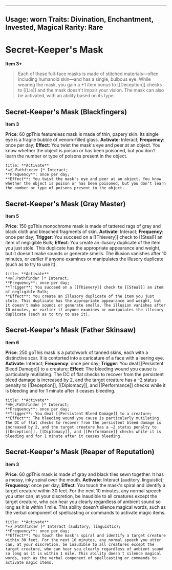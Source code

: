 
---
Usage: worn
Traits: Divination, Enchantment, Invested, Magical
Rarity: Rare
---

# Secret-Keeper's Mask

**Item 3+**

> Each of these full-face masks is made of stitched materials—often including humanoid skin—and has a single, bulbous eye. While wearing the mask, you gain a +1 item bonus to [[Deception]] checks to [[Lie]] and the mask doesn't impair your vision. The mask can also be activated, with an ability based on its type.

## Secret-Keeper's Mask (Blackfingers)

**Item 3**

**Price**: 60 gpThis featureless mask is made of thin, papery skin. Its single eye is a fragile bubble of venom-filled glass.
**Activate**: 
Interact;
**Frequency**: once per day;
**Effect**: You twist the mask's eye and peer at an object. You know whether the object is poison or has been poisoned, but you don't learn the number or type of poisons present in the object.

```ad-embed-ability
title: **Activate**
*⬺{.Pathfinder }* Interact; 
**Frequency**: once per day;
**Effect**: You twist the mask's eye and peer at an object. You know whether the object is poison or has been poisoned, but you don't learn the number or type of poisons present in the object.

```

## Secret-Keeper's Mask (Gray Master)

**Item 5**

**Price**: 150 gpThis monochrome mask is made of tattered rags of gray and black cloth and bleached fragments of skin.
**Activate**: 
Interact;
**Frequency**: once per day;
**Trigger**: You succeed on a [[Thievery]] check to [[Steal]] an item of negligible Bulk;
**Effect**: You create an illusory duplicate of the item you just stole. This duplicate has the appropriate appearance and weight, but it doesn't make sounds or generate smells. The illusion vanishes after 10 minutes, or earlier if anyone examines or manipulates the illusory duplicate (such as to try to use it).

```ad-embed-ability
title: **Activate**
*⬲{.Pathfinder }* Interact; 
**Frequency**: once per day;
**Trigger**: You succeed on a [[Thievery]] check to [[Steal]] an item of negligible Bulk;
**Effect**: You create an illusory duplicate of the item you just stole. This duplicate has the appropriate appearance and weight, but it doesn't make sounds or generate smells. The illusion vanishes after 10 minutes, or earlier if anyone examines or manipulates the illusory duplicate (such as to try to use it).

```

## Secret-Keeper's Mask (Father Skinsaw)

**Item 6**

**Price**: 250 gpThis mask is a patchwork of tanned skins, each with a distinctive scar. It is contorted into a caricature of a face with a leering eye.
**Activate**: 
Interact;
**Frequency**: once per day;
**Trigger**: You deal [[Persistent Bleed Damage]] to a creature;
**Effect**: The bleeding wound you cause is particularly mutilating. The DC of flat checks to recover from the persistent bleed damage is increased by 2, and the target creature has a –2 status penalty to [[Deception]], [[Diplomacy]], and [[Performance]] checks while it is bleeding and for 1 minute after it ceases bleeding.

```ad-embed-ability
title: **Activate**
*⬲{.Pathfinder }* Interact; 
**Frequency**: once per day;
**Trigger**: You deal [[Persistent Bleed Damage]] to a creature;
**Effect**: The bleeding wound you cause is particularly mutilating. The DC of flat checks to recover from the persistent bleed damage is increased by 2, and the target creature has a –2 status penalty to [[Deception]], [[Diplomacy]], and [[Performance]] checks while it is bleeding and for 1 minute after it ceases bleeding.

```

## Secret-Keeper's Mask (Reaper of Reputation)

**Item 3**

**Price**: 60 gpThis mask is made of gray and black tiles sewn together. It has a messy, inky spiral over the mouth.
**Activate**: 
Interact (auditory, linguistic);
**Frequency**: once per day;
**Effect**: You touch the mask's spiral and identify a target creature within 30 feet. For the next 10 minutes, any normal speech you utter can, at your discretion, be inaudible to all creatures except the target creature, who can hear you clearly regardless of ambient sound so long as it is within 1 mile. This ability doesn't silence magical words, such as the verbal component of spellcasting or commands to activate magic items.

```ad-embed-ability
title: **Activate**
*⬻{.Pathfinder }* Interact (auditory, linguistic); 
**Frequency**: once per day;
**Effect**: You touch the mask's spiral and identify a target creature within 30 feet. For the next 10 minutes, any normal speech you utter can, at your discretion, be inaudible to all creatures except the target creature, who can hear you clearly regardless of ambient sound so long as it is within 1 mile. This ability doesn't silence magical words, such as the verbal component of spellcasting or commands to activate magic items.

```
